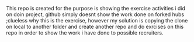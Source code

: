 This repo is created for the purpose is showing the exercise activities i did on doin project, github simply doesnt show the work done on forked hubs ;clueless why this is the exercise, however my solution is copying the clone on local to another folder and create another repo and do exrcises on this repo in order to show the work i have done to possible recruiters.